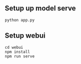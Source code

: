 
## Setup up model serve
```
python app.py
```

## Setup webui
```
cd webui
npm install
npm run serve
```
